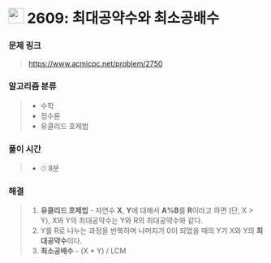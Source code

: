 # <img src="https://static.solved.ac/tier_small/6.svg" width=30> 2609: 최대공약수와 최소공배수

### 문제 링크
> https://www.acmicpc.net/problem/2750

### 알고리즘 분류
>- 수학
>- 정수론
>- 유클리드 호제법

### 풀이 시간
>- ⏱ 8분

### 해결
> 1. **유클리드 호제법** - 자연수 **X**, **Y**에 대해서 **A%B**를 **R**이라고 하면 (단, X > Y), X와 Y의 최대공약수는 Y와 R의 최대공약수와 같다. 
> 2. Y를 R로 나누는 과정을 반복하며 나머지가 0이 되었을 때의 Y가 X와 Y의 **최대공약수**이다.
> 3. **최소공배수** - (X * Y) / LCM